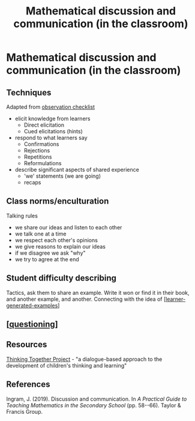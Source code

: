 ﻿---
backlinks:
- title: Questioning
  url: /memex/sense/Teaching/Mathematics/questioning.html
- title: Class Expectations
  url: /memex/sense/Teaching/Mathematics/class-expectations.html
- title: Technologies for teaching mathematics
  url: /memex/sense/Teaching/Mathematics/technologies-for-teaching-mathematics.html
title: Mathematical discussion and communication (in the classroom)
---
# Mathematical discussion and communication (in the classroom)




## Techniques

Adapted from [observation checklist](https://thinkingtogether.educ.cam.ac.uk/resources/Teacher_techniques_checklist.pdf)

- elicit knowledge from learners
  - Direct elicitation
  - Cued elicitations (hints)
- respond to what learners say
  - Confirmations
  - Rejections
  - Repetitions
  - Reformulations
- describe significant aspects of shared experience
  - 'we' statements (we are going)
  - recaps
  

## Class norms/enculturation

Talking rules

- we share our ideas and listen to each other
- we talk one at a time
- we respect each other's opinions
- we give reasons to explain our ideas
- if we disagree we ask "why"
- we try to agree at the end

## Student difficulty describing

Tactics, ask them to share an example. Write it won or find it in their book, and another example, and another. Connecting with the idea of [[learner-generated-examples]]

## [[questioning]]




## Resources

[Thinking Together Project](https://thinkingtogether.educ.cam.ac.uk/) - "a dialogue-based approach to the development of children's thinking and learning"

## References

Ingram, J. (2019). Discussion and communication. In *A Practical Guide to Teaching Mathematics in the Secondary School* (pp. 58--66). Taylor & Francis Group.


[//begin]: # "Autogenerated link references for markdown compatibility"
[learner-generated-examples]: learner-generated-examples "Learner Generated Examples"
[questioning]: questioning "Questioning"
[//end]: # "Autogenerated link references"